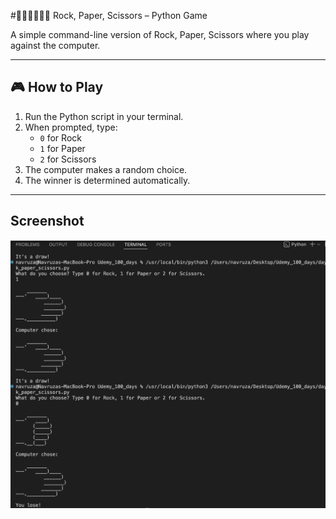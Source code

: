 #✊🏻✋🏻✌🏻 Rock, Paper, Scissors – Python Game

A simple command-line version of Rock, Paper, Scissors where you play against the computer.

---

## 🎮 How to Play

1. Run the Python script in your terminal.
2. When prompted, type:
   - `0` for Rock  
   - `1` for Paper  
   - `2` for Scissors
3. The computer makes a random choice.
4. The winner is determined automatically.

---

## Screenshot

![Rock, Paper, SCissors final result](rock_paper_scissors.png)

